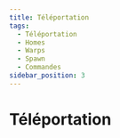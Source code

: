 ```yaml
---
title: Téléportation
tags:
  - Téléportation
  - Homes
  - Warps
  - Spawn
  - Commandes
sidebar_position: 3
---
```


# Téléportation
